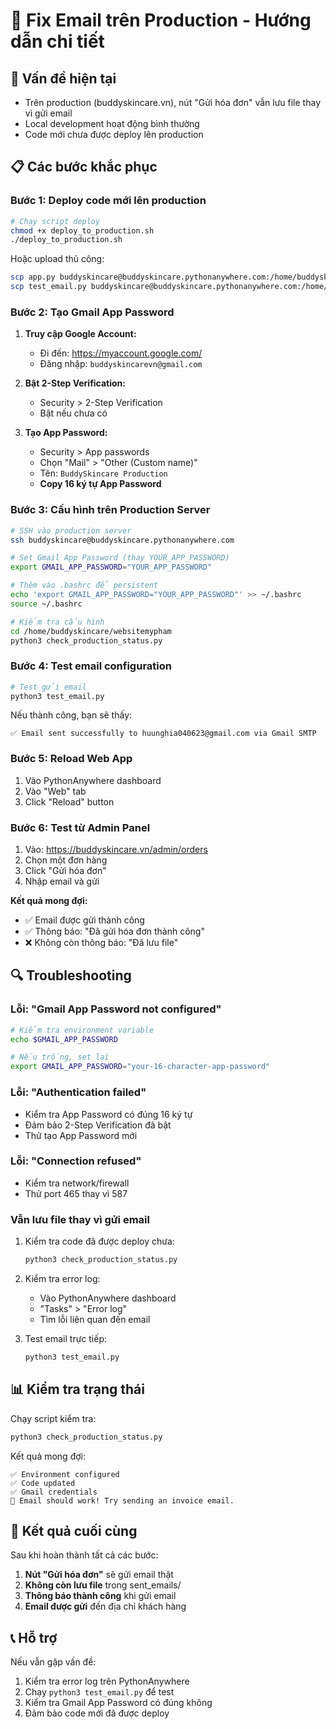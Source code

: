 # 🔧 Fix Email trên Production - Hướng dẫn chi tiết

## 🚨 Vấn đề hiện tại
- Trên production (buddyskincare.vn), nút "Gửi hóa đơn" vẫn lưu file thay vì gửi email
- Local development hoạt động bình thường
- Code mới chưa được deploy lên production

## 📋 Các bước khắc phục

### **Bước 1: Deploy code mới lên production**

```bash
# Chạy script deploy
chmod +x deploy_to_production.sh
./deploy_to_production.sh
```

Hoặc upload thủ công:
```bash
scp app.py buddyskincare@buddyskincare.pythonanywhere.com:/home/buddyskincare/websitemypham/
scp test_email.py buddyskincare@buddyskincare.pythonanywhere.com:/home/buddyskincare/websitemypham/
```

### **Bước 2: Tạo Gmail App Password**

1. **Truy cập Google Account:**
   - Đi đến: https://myaccount.google.com/
   - Đăng nhập: `buddyskincarevn@gmail.com`

2. **Bật 2-Step Verification:**
   - Security > 2-Step Verification
   - Bật nếu chưa có

3. **Tạo App Password:**
   - Security > App passwords
   - Chọn "Mail" > "Other (Custom name)"
   - Tên: `BuddySkincare Production`
   - **Copy 16 ký tự App Password**

### **Bước 3: Cấu hình trên Production Server**

```bash
# SSH vào production server
ssh buddyskincare@buddyskincare.pythonanywhere.com

# Set Gmail App Password (thay YOUR_APP_PASSWORD)
export GMAIL_APP_PASSWORD="YOUR_APP_PASSWORD"

# Thêm vào .bashrc để persistent
echo 'export GMAIL_APP_PASSWORD="YOUR_APP_PASSWORD"' >> ~/.bashrc
source ~/.bashrc

# Kiểm tra cấu hình
cd /home/buddyskincare/websitemypham
python3 check_production_status.py
```

### **Bước 4: Test email configuration**

```bash
# Test gửi email
python3 test_email.py
```

Nếu thành công, bạn sẽ thấy:
```
✅ Email sent successfully to huunghia040623@gmail.com via Gmail SMTP
```

### **Bước 5: Reload Web App**

1. Vào PythonAnywhere dashboard
2. Vào "Web" tab
3. Click "Reload" button

### **Bước 6: Test từ Admin Panel**

1. Vào: https://buddyskincare.vn/admin/orders
2. Chọn một đơn hàng
3. Click "Gửi hóa đơn"
4. Nhập email và gửi

**Kết quả mong đợi:**
- ✅ Email được gửi thành công
- ✅ Thông báo: "Đã gửi hóa đơn thành công"
- ❌ Không còn thông báo: "Đã lưu file"

## 🔍 Troubleshooting

### **Lỗi: "Gmail App Password not configured"**
```bash
# Kiểm tra environment variable
echo $GMAIL_APP_PASSWORD

# Nếu trống, set lại
export GMAIL_APP_PASSWORD="your-16-character-app-password"
```

### **Lỗi: "Authentication failed"**
- Kiểm tra App Password có đúng 16 ký tự
- Đảm bảo 2-Step Verification đã bật
- Thử tạo App Password mới

### **Lỗi: "Connection refused"**
- Kiểm tra network/firewall
- Thử port 465 thay vì 587

### **Vẫn lưu file thay vì gửi email**
1. Kiểm tra code đã được deploy chưa:
   ```bash
   python3 check_production_status.py
   ```

2. Kiểm tra error log:
   - Vào PythonAnywhere dashboard
   - "Tasks" > "Error log"
   - Tìm lỗi liên quan đến email

3. Test email trực tiếp:
   ```bash
   python3 test_email.py
   ```

## 📊 Kiểm tra trạng thái

Chạy script kiểm tra:
```bash
python3 check_production_status.py
```

Kết quả mong đợi:
```
✅ Environment configured
✅ Code updated  
✅ Gmail credentials
🎉 Email should work! Try sending an invoice email.
```

## 🎯 Kết quả cuối cùng

Sau khi hoàn thành tất cả các bước:

1. **Nút "Gửi hóa đơn"** sẽ gửi email thật
2. **Không còn lưu file** trong sent_emails/
3. **Thông báo thành công** khi gửi email
4. **Email được gửi** đến địa chỉ khách hàng

## 📞 Hỗ trợ

Nếu vẫn gặp vấn đề:
1. Kiểm tra error log trên PythonAnywhere
2. Chạy `python3 test_email.py` để test
3. Kiểm tra Gmail App Password có đúng không
4. Đảm bảo code mới đã được deploy